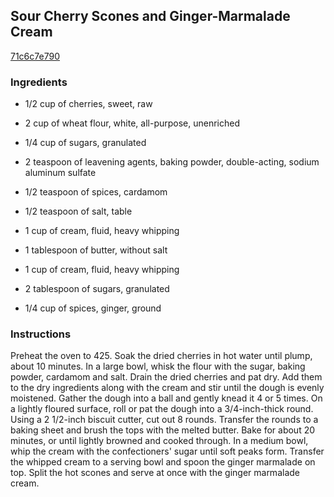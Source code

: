 ## Sour Cherry Scones and Ginger-Marmalade Cream

[71c6c7e790](http://www.foodandwine.com/recipes/sour-cherry-scones-and-ginger-marmalade-cream)

### Ingredients

 - 1/2 cup of cherries, sweet, raw

 - 2 cup of wheat flour, white, all-purpose, unenriched

 - 1/4 cup of sugars, granulated

 - 2 teaspoon of leavening agents, baking powder, double-acting, sodium aluminum sulfate

 - 1/2 teaspoon of spices, cardamom

 - 1/2 teaspoon of salt, table

 - 1 cup of cream, fluid, heavy whipping

 - 1 tablespoon of butter, without salt

 - 1 cup of cream, fluid, heavy whipping

 - 2 tablespoon of sugars, granulated

 - 1/4 cup of spices, ginger, ground

### Instructions

Preheat the oven to 425. Soak the dried cherries in hot water until plump, about 10 minutes. In a large bowl, whisk the flour with the sugar, baking powder, cardamom and salt. Drain the dried cherries and pat dry. Add them to the dry ingredients along with the cream and stir until the dough is evenly moistened. Gather the dough into a ball and gently knead it 4 or 5 times. On a lightly floured surface, roll or pat the dough into a 3/4-inch-thick round. Using a 2 1/2-inch biscuit cutter, cut out 8 rounds. Transfer the rounds to a baking sheet and brush the tops with the melted butter. Bake for about 20 minutes, or until lightly browned and cooked through. In a medium bowl, whip the cream with the confectioners' sugar until soft peaks form. Transfer the whipped cream to a serving bowl and spoon the ginger marmalade on top. Split the hot scones and serve at once with the ginger marmalade cream.